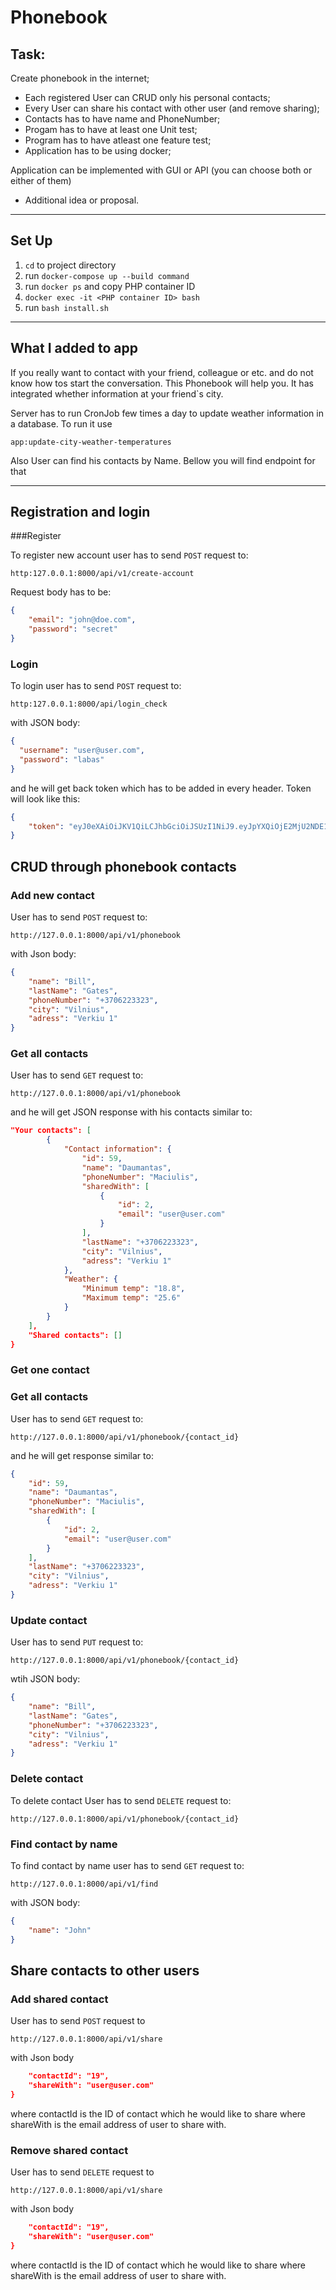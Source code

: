 # Phonebook 

## Task:
Create phonebook in the internet;
* Each registered User can CRUD only his personal contacts;
* Every User can share his contact with other user (and remove sharing);
* Contacts has to have name and PhoneNumber;
* Progam has to have at least one Unit test;
* Program has to have atleast one feature test;
* Application has to be using docker;

Application can be implemented with GUI or API (you can choose both or either of them)

* Additional idea or proposal. 
---
## Set Up

1. `cd` to project directory
2. run `docker-compose up --build command`
3. run `docker ps` and copy PHP container ID
4. `docker exec -it <PHP container ID> bash`
5. run `bash install.sh`   

---
## What I added to app

If you really want to contact with your friend, colleague or etc. and do not know how tos start the conversation. This Phonebook will help you. It has 
integrated whether information at your friend`s city. 

Server has to run CronJob few times a day to update weather information in a database. To run it use
````
app:update-city-weather-temperatures
````

Also User can find his contacts by Name. Bellow you will find endpoint for that

---- 
## Registration and login
###Register

To register new account user has to send `POST` request to:
````
http:127.0.0.1:8000/api/v1/create-account
````

Request body has to be:
```json
{
    "email": "john@doe.com",
    "password": "secret"
}
```
### Login
To login user has to send ``POST`` request to:
```
http:127.0.0.1:8000/api/login_check
```

with JSON body:
```json
{
  "username": "user@user.com",
  "password": "labas"
}
```

and he will get back token which has to be added in every header. Token will look like this:

```json
{
    "token": "eyJ0eXAiOiJKV1QiLCJhbGciOiJSUzI1NiJ9.eyJpYXQiOjE2MjU2NDE1MzEsImV4cCI6MTYyNTY0NTEzMSwicm9sZXMiOlsiUk9MRV9BRE1JTiIsIlJPTEVfVVNFUiJdLCJ1c2VybmFtZSI6InVzZXJAdXNlci5jb20ifQ.o-M7C8qB7RxUUvBUxYSAP-0mx7IKsWjAk8ky6dnlTeZTz3L58RYkUV6w4YbRSFt_K_-kLFRbjxxLgGIzrCjh8WbOB-GOBaaEOMAFG6-VeyhoCJOet_5oaN18cTKMUW1mcWDbFz_3UEFlU7310y-JIctTRS8gZK2B1TpWdWnLhUsvKqUMzKkyaO3QC0_wuBqM93tD4N_Jzme7at3iHYhuHRwG8kP3hUwZ_hqfyyO2nFJrYyCt-Ykn5RL-Eg6bs2jh5PGjOu-JHwY1OR-uzYbHwtc30Xwlk7POgc_4mPJPAw_vvElfWcJmX3LkURN6EVnpe-0nhmXKrKcP4oKffXCccA"
}
```

## CRUD through phonebook contacts

### Add new contact

User has to send `POST` request to:
```
http://127.0.0.1:8000/api/v1/phonebook
```

with Json body:
```json
{
    "name": "Bill",
    "lastName": "Gates",
    "phoneNumber": "+3706223323",
    "city": "Vilnius",
    "adress": "Verkiu 1"
}
```
### Get all contacts

User has to send `GET` request to:

```
http://127.0.0.1:8000/api/v1/phonebook
```

and he will get JSON response with his contacts similar to:
````json
"Your contacts": [
        {
            "Contact information": {
                "id": 59,
                "name": "Daumantas",
                "phoneNumber": "Maciulis",
                "sharedWith": [
                    {
                        "id": 2,
                        "email": "user@user.com"
                    }
                ],
                "lastName": "+3706223323",
                "city": "Vilnius",
                "adress": "Verkiu 1"
            },
            "Weather": {
                "Minimum temp": "18.8",
                "Maximum temp": "25.6"
            }
        }
    ],
    "Shared contacts": []
}
````

### Get one contact

### Get all contacts

User has to send `GET` request to:

```
http://127.0.0.1:8000/api/v1/phonebook/{contact_id}
```

and he will get response similar to:
````json
{
    "id": 59,
    "name": "Daumantas",
    "phoneNumber": "Maciulis",
    "sharedWith": [
        {
            "id": 2,
            "email": "user@user.com"
        }
    ],
    "lastName": "+3706223323",
    "city": "Vilnius",
    "adress": "Verkiu 1"
}
````

### Update contact

User has to send `PUT` request to:
```
http://127.0.0.1:8000/api/v1/phonebook/{contact_id}
```

wtih JSON body: 
````json
{
    "name": "Bill",
    "lastName": "Gates",
    "phoneNumber": "+3706223323",
    "city": "Vilnius",
    "adress": "Verkiu 1"
}
````

### Delete contact

To delete contact User has to send `DELETE` request to:
````
http://127.0.0.1:8000/api/v1/phonebook/{contact_id}
````

### Find contact by name

To find contact by name user has to send `GET` request to:
```
http://127.0.0.1:8000/api/v1/find
```
with JSON body:
```json
{
    "name": "John"
}
```

## Share contacts to other users

### Add shared contact

User has to send `POST` request to 
```
http://127.0.0.1:8000/api/v1/share
```

with Json body
```json
    "contactId": "19",
    "shareWith": "user@user.com"
}
```
where contactId is the ID of contact which he would like to share
where shareWith is the email address of user to share with.

### Remove shared contact

User has to send `DELETE` request to
```
http://127.0.0.1:8000/api/v1/share
```

with Json body
```json
    "contactId": "19",
    "shareWith": "user@user.com"
}
```
where contactId is the ID of contact which he would like to share
where shareWith is the email address of user to share with.